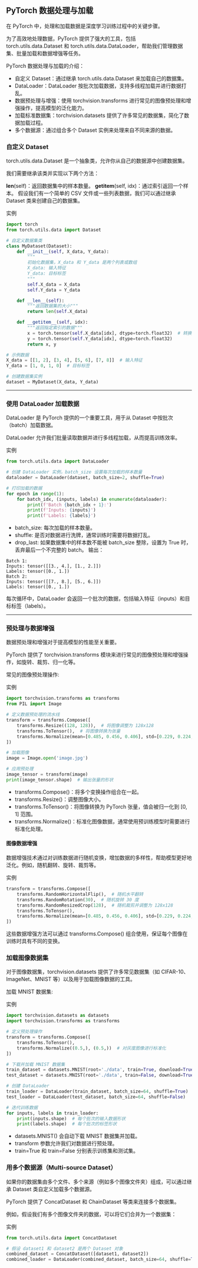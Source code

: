 ## PyTorch 数据处理与加载


在 PyTorch 中，处理和加载数据是深度学习训练过程中的关键步骤。

为了高效地处理数据，PyTorch 提供了强大的工具，包括 torch.utils.data.Dataset 和 torch.utils.data.DataLoader，帮助我们管理数据集、批量加载和数据增强等任务。

PyTorch 数据处理与加载的介绍：

- 自定义 Dataset：通过继承 torch.utils.data.Dataset 来加载自己的数据集。
- DataLoader：DataLoader 按批次加载数据，支持多线程加载并进行数据打乱。
-  数据预处理与增强：使用 torchvision.transforms 进行常见的图像预处理和增强操作，提高模型的泛化能力。
- 加载标准数据集：torchvision.datasets 提供了许多常见的数据集，简化了数据加载过程。
- 多个数据源：通过组合多个 Dataset 实例来处理来自不同来源的数据。

### 自定义 Dataset
torch.utils.data.Dataset 是一个抽象类，允许你从自己的数据源中创建数据集。

我们需要继承该类并实现以下两个方法：

__len__(self)：返回数据集中的样本数量。
__getitem__(self, idx)：通过索引返回一个样本。
假设我们有一个简单的 CSV 文件或一些列表数据，我们可以通过继承 Dataset 类来创建自己的数据集。

实例
```python
import torch
from torch.utils.data import Dataset

# 自定义数据集类
class MyDataset(Dataset):
    def __init__(self, X_data, Y_data):
        """
        初始化数据集，X_data 和 Y_data 是两个列表或数组
        X_data: 输入特征
        Y_data: 目标标签
        """
        self.X_data = X_data
        self.Y_data = Y_data

    def __len__(self):
        """返回数据集的大小"""
        return len(self.X_data)

    def __getitem__(self, idx):
        """返回指定索引的数据"""
        x = torch.tensor(self.X_data[idx], dtype=torch.float32)  # 转换为 Tensor
        y = torch.tensor(self.Y_data[idx], dtype=torch.float32)
        return x, y

# 示例数据
X_data = [[1, 2], [3, 4], [5, 6], [7, 8]]  # 输入特征
Y_data = [1, 0, 1, 0]  # 目标标签

# 创建数据集实例
dataset = MyDataset(X_data, Y_data)
```
***
### 使用 DataLoader 加载数据
DataLoader 是 PyTorch 提供的一个重要工具，用于从 Dataset 中按批次（batch）加载数据。

DataLoader 允许我们批量读取数据并进行多线程加载，从而提高训练效率。

实例
```python
from torch.utils.data import DataLoader

# 创建 DataLoader 实例，batch_size 设置每次加载的样本数量
dataloader = DataLoader(dataset, batch_size=2, shuffle=True)

# 打印加载的数据
for epoch in range(1):
    for batch_idx, (inputs, labels) in enumerate(dataloader):
        print(f'Batch {batch_idx + 1}:')
        print(f'Inputs: {inputs}')
        print(f'Labels: {labels}')
```

- batch_size: 每次加载的样本数量。
- shuffle: 是否对数据进行洗牌，通常训练时需要将数据打乱。
- drop_last: 如果数据集中的样本数不能被 batch_size 整除，设置为 True 时，丢弃最后一个不完整的 batch。
输出：
```
Batch 1:
Inputs: tensor([[3., 4.], [1., 2.]])
Labels: tensor([0., 1.])
Batch 2:
Inputs: tensor([[7., 8.], [5., 6.]])
Labels: tensor([0., 1.])
```
每次循环中，DataLoader 会返回一个批次的数据，包括输入特征（inputs）和目标标签（labels）。

***

### 预处理与数据增强
数据预处理和增强对于提高模型的性能至关重要。

PyTorch 提供了 torchvision.transforms 模块来进行常见的图像预处理和增强操作，如旋转、裁剪、归一化等。

常见的图像预处理操作:

实例
```python
import torchvision.transforms as transforms
from PIL import Image

# 定义数据预处理的流水线
transform = transforms.Compose([
    transforms.Resize((128, 128)),  # 将图像调整为 128x128
    transforms.ToTensor(),  # 将图像转换为张量
    transforms.Normalize(mean=[0.485, 0.456, 0.406], std=[0.229, 0.224, 0.225])  # 标准化
])

# 加载图像
image = Image.open('image.jpg')

# 应用预处理
image_tensor = transform(image)
print(image_tensor.shape)  # 输出张量的形状
```

- transforms.Compose()：将多个变换操作组合在一起。
- transforms.Resize()：调整图像大小。
- transforms.ToTensor()：将图像转换为 PyTorch 张量，值会被归一化到 [0, 1] 范围。
- transforms.Normalize()：标准化图像数据，通常使用预训练模型时需要进行标准化处理。

#### 图像数据增强
数据增强技术通过对训练数据进行随机变换，增加数据的多样性，帮助模型更好地泛化。例如，随机翻转、旋转、裁剪等。

实例
```python
transform = transforms.Compose([
    transforms.RandomHorizontalFlip(),  # 随机水平翻转
    transforms.RandomRotation(30),  # 随机旋转 30 度
    transforms.RandomResizedCrop(128),  # 随机裁剪并调整为 128x128
    transforms.ToTensor(),
    transforms.Normalize(mean=[0.485, 0.456, 0.406], std=[0.229, 0.224, 0.225])
])
```
这些数据增强方法可以通过 transforms.Compose() 组合使用，保证每个图像在训练时具有不同的变换。


### 加载图像数据集
对于图像数据集，torchvision.datasets 提供了许多常见数据集（如 CIFAR-10、ImageNet、MNIST 等）以及用于加载图像数据的工具。

加载 MNIST 数据集:

实例
```python
import torchvision.datasets as datasets
import torchvision.transforms as transforms

# 定义预处理操作
transform = transforms.Compose([
    transforms.ToTensor(),
    transforms.Normalize((0.5,), (0.5,))  # 对灰度图像进行标准化
])

# 下载并加载 MNIST 数据集
train_dataset = datasets.MNIST(root='./data', train=True, download=True, transform=transform)
test_dataset = datasets.MNIST(root='./data', train=False, download=True, transform=transform)

# 创建 DataLoader
train_loader = DataLoader(train_dataset, batch_size=64, shuffle=True)
test_loader = DataLoader(test_dataset, batch_size=64, shuffle=False)

# 迭代训练数据
for inputs, labels in train_loader:
    print(inputs.shape)  # 每个批次的输入数据形状
    print(labels.shape)  # 每个批次的标签形状

```

- datasets.MNIST() 会自动下载 MNIST 数据集并加载。
- transform 参数允许我们对数据进行预处理。
- train=True 和 train=False 分别表示训练集和测试集。

### 用多个数据源（Multi-source Dataset）
如果你的数据集由多个文件、多个来源（例如多个图像文件夹）组成，可以通过继承 Dataset 类自定义加载多个数据源。

PyTorch 提供了 ConcatDataset 和 ChainDataset 等类来连接多个数据集。

例如，假设我们有多个图像文件夹的数据，可以将它们合并为一个数据集：

实例
```python
from torch.utils.data import ConcatDataset

# 假设 dataset1 和 dataset2 是两个 Dataset 对象
combined_dataset = ConcatDataset([dataset1, dataset2])
combined_loader = DataLoader(combined_dataset, batch_size=64, shuffle=True)
```


